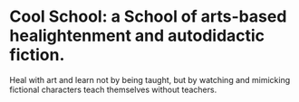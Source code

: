 



# Cool School: a School of arts-based healightenment and autodidactic fiction.

Heal with art and learn not by being taught, but by watching and mimicking fictional characters teach themselves without teachers.









